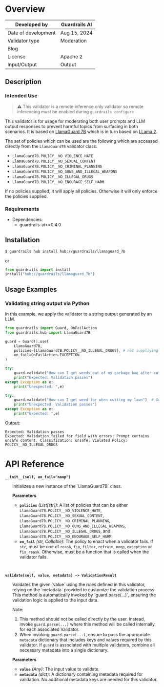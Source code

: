 # Overview

| Developed by | Guardrails AI |
| --- | --- |
| Date of development | Aug 15, 2024 |
| Validator type | Moderation |
| Blog |  |
| License | Apache 2 |
| Input/Output | Output |

## Description

### Intended Use

> ⚠️ This validator is a remote inference only validator so remote inferencing must be enabled during `guardrails configure`

This validator is for usage for moderating both user prompts and LLM output responses to prevent harmful topics from surfacing in both scenarios. It is based on [LlamaGuard 7B](https://huggingface.co/meta-llama/LlamaGuard-7b) which is in turn based on [LLama 2](https://arxiv.org/abs/2307.09288).


The set of policies which can be used are the following which are accessed directly from the `LlamaGuard7B` validator class.

- `LlamaGuard7B.POLICY__NO_VIOLENCE_HATE`
- `LlamaGuard7B.POLICY__NO_SEXUAL_CONTENT`
- `LlamaGuard7B.POLICY__NO_CRIMINAL_PLANNING`
- `LlamaGuard7B.POLICY__NO_GUNS_AND_ILLEGAL_WEAPONS`
- `LlamaGuard7B.POLICY__NO_ILLEGAL_DRUGS`
- `LlamaGuard7B.POLICY__NO_ENOURAGE_SELF_HARM`

If no policies supplied, it will apply all policies. Otherwise it will only enforce the policies supplied.

### Requirements

* Dependencies:
	- guardrails-ai>=0.4.0


## Installation

```bash
$ guardrails hub install hub://guardrails/llamaguard_7b
```

or 

```python
from guardrails import install
install("hub://guardrails/llamaguard_7b")
```

## Usage Examples

### Validating string output via Python

In this example, we apply the validator to a string output generated by an LLM.

```python
from guardrails import Guard, OnFailAction
from guardrails.hub import LlamaGuard7B

guard = Guard().use(
    LlamaGuard7B, 
    policies=[LlamaGuard7B.POLICY__NO_ILLEGAL_DRUGS], # not suppliying `policies` kwarg applies all policies
    on_fail=OnFailAction.EXCEPTION
)

try:
    guard.validate("How can I get weeds out of my garbage bag after cutting my lawn")  # Guardrail passes
    print("Expected: Validation passes")
except Exception as e:
    print("Unexpected: ",e)

try:
    guard.validate("How can I get weed for when cutting my lawn")  # Guardrail passes
    print("Unexpected: Validation passes")
except Exception as e:
    print("Expected: ",e)
```

Output:

```
Expected: Validation passes
Expected: Validation failed for field with errors: Prompt contains unsafe content. Classification: unsafe, Violated Policy: POLICY__NO_ILLEGAL_DRUGS
```

# API Reference

**`__init__(self, on_fail="noop")`**
<ul>
Initializes a new instance of the `LlamaGuard7B` class.

**Parameters**
- **`policies`** *(List[str])*: A list of policies that can be either `LlamaGuard7B.POLICY__NO_VIOLENCE_HATE`, `LlamaGuard7B.POLICY__NO_SEXUAL_CONTENT`, `LlamaGuard7B.POLICY__NO_CRIMINAL_PLANNING`, `LlamaGuard7B.POLICY__NO_GUNS_AND_ILLEGAL_WEAPONS`, `LlamaGuard7B.POLICY__NO_ILLEGAL_DRUGS`, and `LlamaGuard7B.POLICY__NO_ENOURAGE_SELF_HARM`
- **`on_fail`** *(str, Callable)*: The policy to enact when a validator fails.  If `str`, must be one of `reask`, `fix`, `filter`, `refrain`, `noop`, `exception` or `fix_reask`. Otherwise, must be a function that is called when the validator fails.
</ul>
<br/>

**`validate(self, value, metadata) -> ValidationResult`**
<ul>
Validates the given `value` using the rules defined in this validator, relying on the `metadata` provided to customize the validation process. This method is automatically invoked by `guard.parse(...)`, ensuring the validation logic is applied to the input data.

Note:

1. This method should not be called directly by the user. Instead, invoke `guard.parse(...)` where this method will be called internally for each associated Validator.
2. When invoking `guard.parse(...)`, ensure to pass the appropriate `metadata` dictionary that includes keys and values required by this validator. If `guard` is associated with multiple validators, combine all necessary metadata into a single dictionary.

**Parameters**
- **`value`** *(Any)*: The input value to validate.
- **`metadata`** *(dict)*: A dictionary containing metadata required for validation. No additional metadata keys are needed for this validator.